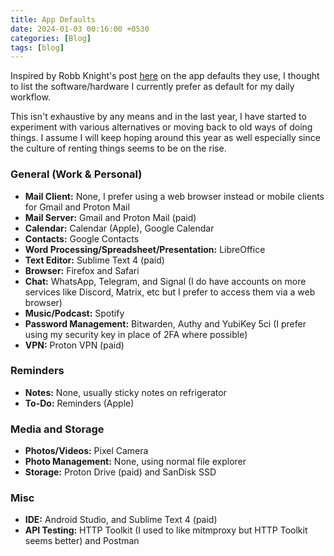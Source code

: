 ```yaml
---
title: App Defaults
date: 2024-01-03 00:16:00 +0530
categories: [Blog]
tags: [blog]
---
```


Inspired by Robb Knight's post [here](https://rknight.me/blog/app-defaults/) on the app defaults they use, I thought to list the software/hardware I currently prefer as default for my daily workflow.

This isn't exhaustive by any means and in the last year, I have started to experiment with various alternatives or moving back to old ways of doing things. I assume I will keep hoping around this year as well especially since the culture of renting things seems to be on the rise.

### General (Work & Personal)

- **Mail Client:** None, I prefer using a web browser instead or mobile clients for Gmail and Proton Mail
- **Mail Server:** Gmail and Proton Mail (paid)
- **Calendar:** Calendar (Apple), Google Calendar
- **Contacts:** Google Contacts
- **Word Processing/Spreadsheet/Presentation:** LibreOffice
- **Text Editor:** Sublime Text 4 (paid)
- **Browser:** Firefox and Safari
- **Chat:** WhatsApp, Telegram, and Signal (I do have accounts on more services like Discord, Matrix, etc but I prefer to access them via a web browser)
- **Music/Podcast:** Spotify
- **Password Management:** Bitwarden, Authy and YubiKey 5ci (I prefer using my security key in place of 2FA where possible)
- **VPN:** Proton VPN (paid)

### Reminders

- **Notes:** None, usually sticky notes on refrigerator
- **To-Do:** Reminders (Apple)

### Media and Storage

- **Photos/Videos:** Pixel Camera
- **Photo Management:** None, using normal file explorer
- **Storage:** Proton Drive (paid) and SanDisk SSD

### Misc

- **IDE:** Android Studio, and Sublime Text 4 (paid)
- **API Testing:** HTTP Toolkit (I used to like mitmproxy but HTTP Toolkit seems better) and Postman

